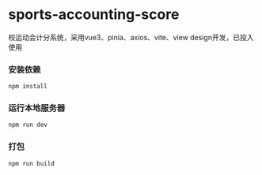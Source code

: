 # sports-accounting-score

校运动会计分系统，采用vue3、pinia、axios、vite、view design开发，已投入使用

### 安装依赖

```sh
npm install
```

### 运行本地服务器

```sh
npm run dev
```

### 打包

```sh
npm run build
```